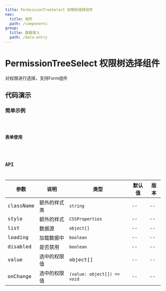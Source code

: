 ```yaml
---
title: PermissionTreeSelect 权限树选择组件
nav:
  title: 组件
  path: /components
group:
  title: 数据录入
  path: /data-entry
---
```


# PermissionTreeSelect 权限树选择组件

对权限进行选择，支持Form组件

## 代码演示

### 简单示例

<code src="./demo/demo-01.tsx" />

### 表单使用

<code src="./demo/demo-02.tsx" />

## API

| 参数      | 说明         | 类型          | 默认值 | 版本 |
| --------- | ------------ | ------------- | ------ | ---- |
| className | 额外的样式类 | `string`      | --     | --   |
| style     | 额外的样式   | `CSSProperties` | --     | --   |
| list      | 数据源       | `object[]`      | --     | --   |
| loading   | 加载数据中       | `boolean` | --     | --   |
| disabled   | 是否禁用       | `boolean`| --     | --   |
| value   | 选中的权限值 | object[]      | --     | --   |
| onChange   | 选中的权限值 | `(value: object[]) => void`| -- | -- |
